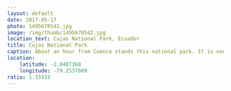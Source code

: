 ```yaml
---
layout: default
date: 2017-05-17
photo: 1495678542.jpg
image: /img/thumb/1495678542.jpg
location_text: Cajas National Park, Ecuador
title: Cajas National Park
caption: About an hour from Cuenca stands this national park. It is one of the most beautiful in the country with many lakes, rocky mountains and superb hikes to do!
location:
    latitude: -2.8487368
    longitude: -79.2537609
ratio: 1.33333
---
```

